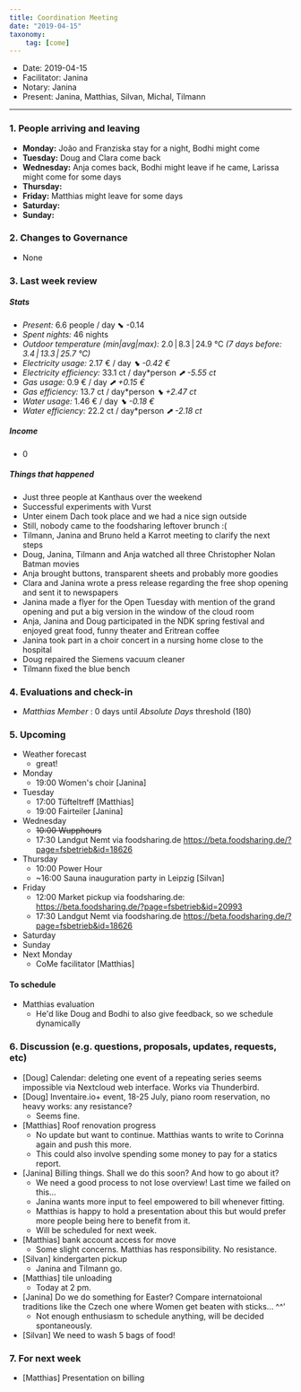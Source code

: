 ```yaml
---
title: Coordination Meeting
date: "2019-04-15"
taxonomy:
    tag: [come]
---
```


<!--
Hello facilitator/notary! Thank you for your services. Here is some advice for facilitating coordination meetings:
  - Prepare the meeting a bit beforehand (find out about evaluations, gas, electricity and water usages, waste collections, income, scheduled events). You can ask others to assist you.
  - Notify people 10 minutes before the meeting starts. (Watching the clock is not super fun, people will be grateful if you do it for them.)
  - Start at 10:00 sharp, or earlier if everyone is there. (Waiting is time-wasting, be a time-saver!)
  - If you don't want to take notes yourself ask someone else to take care of that. (This pad can easily be used to read from and write in simultaneously.)
  - Go through the ordered points in order, even if nothing has changed. (They are arranged to try and get the most relevant information to most people.)
  - Feel welcome to moderate conversation if off-topic or too detailed. (Are listeners interested? Are speakers satisfied? Can you identify a sub-group?)
  - Try to finish the meeting before 11:00. (There is always more to talk about and it's important for people to know that CoMes don't take forever.)
  - Leave the room once the meeting has ended. (This sends a clear signal to everyone else that they can also leave and get on with their day.)
  - Take care that the meeting minutes will be put to kanthaus.online. (If you don't know how to do it, ask someone to help you with it. But do it today!)
  - As soon as the minutes are online, empty the pad from all irrelevant things and get it ready for the next facilitator. (Only keep regular events such as CoMe, power hour, regular food pickups and such. Move the counter figures from 'last 7 days' to '7 days before that' and adjust the date to next week.)
  - Have fun!
-->

- Date: 2019-04-15
- Facilitator: Janina
- Notary: Janina
- Present: Janina, Matthias, Silvan, Michal, Tilmann

----
<!-- 0. Minute of silence -->

### 1. People arriving and leaving
- **Monday:** João and Franziska stay for a night, Bodhi might come
- **Tuesday:** Doug and Clara come back
- **Wednesday:** Anja comes back, Bodhi might leave if he came, Larissa might come for some days
- **Thursday:**
- **Friday:** Matthias might leave for some days
- **Saturday:**
- **Sunday:**

### 2. Changes to Governance
- None

### 3. Last week review
##### Stats
<!-- Read counters in heating room and append to water.csv and gas.csv in https://gitlab.com/kanthaus/kanthaus-public/tree/master/resourcesUsed, update the residence record (https://gitlab.com/kanthaus/kanthaus-private/blob/master/residenceRecord.csv) otherwise the script will complain -->
<!-- press the play button on https://gitlab.com/kanthaus/kanthaus-private/pipeline_schedules and it will print to #kanthaus-residence -->

- *Present:* 6.6 people / day ⬊  -0.14
- *Spent nights:* 46 nights
- *Outdoor temperature (min|avg|max):* 2.0 | 8.3 | 24.9 °C _(7 days before: 3.4 | 13.3 | 25.7 °C)_
- *Electricity usage:* 2.17 € / day _⬊ -0.42 €_
- *Electricity efficiency:* 33.1 ct / day*person _⬈ -5.55 ct_
- *Gas usage:* 0.9 € / day _⬈ +0.15 €_
- *Gas efficiency:* 13.7 ct / day*person _⬊ +2.47 ct_
- *Water usage:* 1.46 € / day _⬊ -0.18 €_
- *Water efficiency:* 22.2 ct / day*person _⬈ -2.18 ct_


##### Income
<!-- please check the shoe and the jar -->
- 0

##### Things that happened
- Just three people at Kanthaus over the weekend
- Successful experiments with Vurst
- Unter einem Dach took place and we had a nice sign outside
- Still, nobody came to the foodsharing leftover brunch :(
- Tilmann, Janina and Bruno held a Karrot meeting to clarify the next steps
- Doug, Janina, Tilmann and Anja watched all three Christopher Nolan Batman movies
- Anja brought buttons, transparent sheets and probably more goodies
- Clara and Janina wrote a press release regarding the free shop opening and sent it to newspapers
- Janina made a flyer for the Open Tuesday with mention of the grand opening and put a big version in the window of the cloud room
- Anja, Janina and Doug participated in the NDK spring festival and enjoyed great food, funny theater and Eritrean coffee
- Janina took part in a choir concert in a nursing home close to the hospital
- Doug repaired the Siemens vacuum cleaner
- Tilmann fixed the blue bench

### 4. Evaluations and check-in

- *Matthias* _Member_ : 0 days until _Absolute Days_ threshold (180)


### 5. Upcoming <!-- https://cloud.kanthaus.online/apps/calendar/ -->
<!-- no scheduling tool for this week -->
- Weather forecast <!-- https://www.accuweather.com/en/de/wurzen/04808/weather-forecast/171287 -->
    - great!
- Monday
    - 19:00 Women's choir [Janina]
- Tuesday
    - 17:00 Tüfteltreff [Matthias]
    - 19:00 Fairteiler [Janina]
- Wednesday
    - ~~10:00 Wupphours~~
    - 17:30 Landgut Nemt via foodsharing.de https://beta.foodsharing.de/?page=fsbetrieb&id=18626
- Thursday
    - 10:00 Power Hour
    - ~16:00 Sauna inauguration party in Leipzig [Silvan]
- Friday
    - 12:00 Market pickup via foodsharing.de: https://beta.foodsharing.de/?page=fsbetrieb&id=20993
    - 17:30 Landgut Nemt via foodsharing.de https://beta.foodsharing.de/?page=fsbetrieb&id=18626
- Saturday
- Sunday
- Next Monday
    - CoMe facilitator [Matthias]

#### To schedule
- Matthias evaluation
    - He'd like Doug and Bodhi to also give feedback, so we schedule dynamically

### 6. Discussion (e.g. questions, proposals, updates, requests, etc)
<!-- can also include discussions about cooking and heating -->
- [Doug] Calendar: deleting one event of a repeating series seems impossible via Nextcloud web interface. Works via Thunderbird.
- [Doug] Inventaire.io+ event, 18-25 July, piano room reservation, no heavy works: any resistance?
    - Seems fine.
- [Matthias] Roof renovation progress
    - No update but want to continue. Matthias wants to write to Corinna again and push this more.
    - This could also involve spending some money to pay for a statics report.
- [Janina] Billing things. Shall we do this soon? And how to go about it?
    - We need a good process to not lose overview! Last time we failed on this...
    - Janina wants more input to feel empowered to bill whenever fitting.
    - Matthias is happy to hold a presentation about this but would prefer more people being here to benefit from it.
    - Will be scheduled for next week.
- [Matthias] bank account access for move
    - Some slight concerns. Matthias has responsibility. No resistance.
- [Silvan] kindergarten pickup
    - Janina and Tilmann go.
- [Matthias] tile unloading
    - Today at 2 pm.
- [Janina] Do we do something for Easter? Compare internatoional traditions like the Czech one where Women get beaten with sticks... ^^'
    - Not enough enthusiasm to schedule anything, will be decided spontaneously.
- [Silvan] We need to wash 5 bags of food!

### 7. For next week
- [Matthias] Presentation on billing
